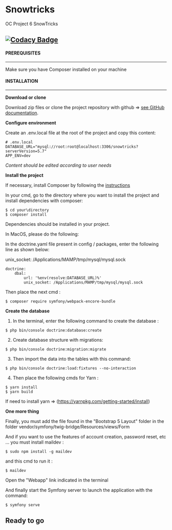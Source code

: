 # Snowtricks
OC Project 6 SnowTricks

[![Codacy Badge](https://app.codacy.com/project/badge/Grade/eafb4bda6edf4971b618e4a23b1d9fd3)](https://www.codacy.com/gh/Nicolasjmcrt/snowtricks/dashboard?utm_source=github.com&amp;utm_medium=referral&amp;utm_content=Nicolasjmcrt/snowtricks&amp;utm_campaign=Badge_Grade)
------------------------------------------------------------------------------------------------------------------------------------------------------------
#### PREREQUISITES
------------------------------------------------------------------------------------------------------------------------------------------------------------
Make sure you have Composer installed on your machine

#### INSTALLATION
------------------------------------------------------------------------------------------------------------------------------------------------------------
**Download or clone**

Download zip files or clone the project repository with github => [see GitHub documentation](https://docs.github.com/en/repositories/creating-and-managing-repositories/cloning-a-repository).

**Configure environment**

Create an .env.local file at the root of the project and copy this content:
```
# .env.local
DATABASE_URL="mysql://root:root@localhost:3306/snowtricks?serverVersion=5.7"
APP_ENV=dev
```
*Content should be edited according to user needs*

**Install the project**

If necessary, install Composer by following the [instructions](https://getcomposer.org/download/)

In your cmd, go to the directory where you want to install the project and install dependencies with composer:

```
$ cd your\directory
$ composer install
```
Dependencies should be installed in your project.

In MacOS, please do the following:

In the doctrine.yaml file present in config / packages, enter the following line as shown below:

unix_socket: /Applications/MAMP/tmp/mysql/mysql.sock

```
doctrine:
    dbal:
        url: '%env(resolve:DATABASE_URL)%'
        unix_socket: /Applications/MAMP/tmp/mysql/mysql.sock
```
Then place the next cmd :

```
$ composer require symfony/webpack-encore-bundle
```

**Create the database**

1. In the terminal, enter the following command to create the database : 

```
$ php bin/console doctrine:database:create
```

2. Create database structure with migrations:

```
$ php bin/console doctrine:migration:migrate
```

3. Then import the data into the tables with this command:

```
$ php bin/console doctrine:load:fixtures --no-interaction
```

4. Then place the following cmds for Yarn :

```
$ yarn install
$ yarn build
```

If need to install yarn => (https://yarnpkg.com/getting-started/install)

**One more thing**

Finally, you must add the file found in the "Bootstrap 5 Layout" folder in the folder vendor/symfony/twig-bridge/Resources/views/Form

And if you want to use the features of account creation, password reset, etc ... you must install maildev :
```
$ sudo npm install -g maildev
```
and this cmd to run it :

```
$ maildev
```
Open the "Webapp" link indicated in the terminal

And finally start the Symfony server to launch the application with the command:

```
$ symfony serve
```


## Ready to go



